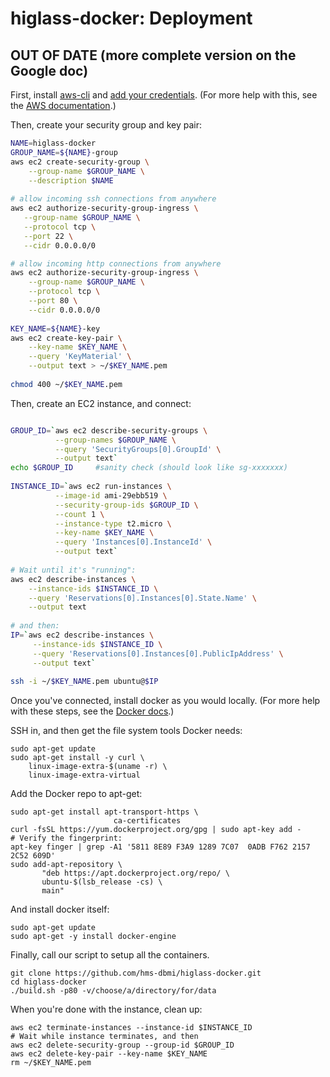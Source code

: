 
# higlass-docker: Deployment

## OUT OF DATE (more complete version on the Google doc)

First, install [aws-cli](https://aws.amazon.com/cli/) and 
[add your credentials](http://docs.aws.amazon.com/cli/latest/userguide/cli-chap-getting-started.html#cli-quick-configuration).
(For more help with this, see the [AWS documentation](http://docs.aws.amazon.com/cli/latest/userguide/tutorial-ec2-ubuntu.html).)

Then, create your security group and key pair:
```bash
NAME=higlass-docker
GROUP_NAME=${NAME}-group
aws ec2 create-security-group \
    --group-name $GROUP_NAME \
    --description $NAME
    
# allow incoming ssh connections from anywhere
aws ec2 authorize-security-group-ingress \
   --group-name $GROUP_NAME \
   --protocol tcp \
   --port 22 \
   --cidr 0.0.0.0/0

# allow incoming http connections from anywhere
aws ec2 authorize-security-group-ingress \
    --group-name $GROUP_NAME \
    --protocol tcp \
    --port 80 \
    --cidr 0.0.0.0/0
    
KEY_NAME=${NAME}-key
aws ec2 create-key-pair \
    --key-name $KEY_NAME \
    --query 'KeyMaterial' \
    --output text > ~/$KEY_NAME.pem
    
chmod 400 ~/$KEY_NAME.pem
```

Then, create an EC2 instance, and connect:

```bash

GROUP_ID=`aws ec2 describe-security-groups \
          --group-names $GROUP_NAME \
          --query 'SecurityGroups[0].GroupId' \
          --output text`
echo $GROUP_ID     #sanity check (should look like sg-xxxxxxx)
          
INSTANCE_ID=`aws ec2 run-instances \
          --image-id ami-29ebb519 \
          --security-group-ids $GROUP_ID \
          --count 1 \
          --instance-type t2.micro \
          --key-name $KEY_NAME \
          --query 'Instances[0].InstanceId' \
          --output text`
          
# Wait until it's "running":
aws ec2 describe-instances \
    --instance-ids $INSTANCE_ID \
    --query 'Reservations[0].Instances[0].State.Name' \
    --output text
    
# and then:
IP=`aws ec2 describe-instances \
     --instance-ids $INSTANCE_ID \
     --query 'Reservations[0].Instances[0].PublicIpAddress' \
     --output text`
     
ssh -i ~/$KEY_NAME.pem ubuntu@$IP
```

Once you've connected, install docker as you would locally.
(For more help with these steps, see the
[Docker docs](https://docs.docker.com/engine/installation/linux/ubuntu/).)

SSH in, and then get the file system tools Docker needs:
```
sudo apt-get update
sudo apt-get install -y curl \
    linux-image-extra-$(uname -r) \
    linux-image-extra-virtual
```
Add the Docker repo to apt-get:
```
sudo apt-get install apt-transport-https \
                       ca-certificates
curl -fsSL https://yum.dockerproject.org/gpg | sudo apt-key add -
# Verify the fingerprint:
apt-key finger | grep -A1 '5811 8E89 F3A9 1289 7C07  0ADB F762 2157 2C52 609D'
sudo add-apt-repository \
       "deb https://apt.dockerproject.org/repo/ \
       ubuntu-$(lsb_release -cs) \
       main"
```
And install docker itself:
```
sudo apt-get update
sudo apt-get -y install docker-engine
```

Finally, call our script to setup all the containers.
```
git clone https://github.com/hms-dbmi/higlass-docker.git
cd higlass-docker
./build.sh -p80 -v/choose/a/directory/for/data
```

When you're done with the instance, clean up:
```
aws ec2 terminate-instances --instance-id $INSTANCE_ID
# Wait while instance terminates, and then
aws ec2 delete-security-group --group-id $GROUP_ID
aws ec2 delete-key-pair --key-name $KEY_NAME
rm ~/$KEY_NAME.pem
```
